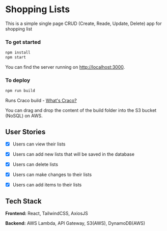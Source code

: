 # Shopping Lists

This is a simple single page CRUD (Create, Reade, Update, Delete) app for shopping list

### To get started

```bash
npm install
npm start
```

You can find the server running on [http://localhost:3000](http://localhost:3000).

### To deploy

```bash
npm run build
```
Runs Craco build - [What's Craco?](https://www.npmjs.com/package/@craco/craco)

You can drag and drop the content of the build folder into the S3 bucket (NoSQL) on AWS.

## User Stories

- [x] Users can view their lists
- [x] Users can add new lists that will be saved in the database
- [x] Users can delete lists
- [x] Users can make changes to their lists
- [x] Users can add items to their lists


## Tech Stack

**Frontend:** React, TailwindCSS, AxiosJS

**Backend:** AWS Lambda, API Gateway, S3(AWS), DynamoDB(AWS)

